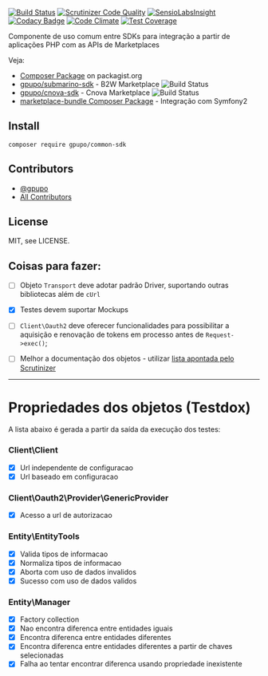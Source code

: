 [![Build Status](https://secure.travis-ci.org/gpupo/common-sdk.png?branch=master)](http://travis-ci.org/gpupo/common-sdk)
[![Scrutinizer Code Quality](https://scrutinizer-ci.com/g/gpupo/common-sdk/badges/quality-score.png?b=master)](https://scrutinizer-ci.com/g/gpupo/common-sdk/?branch=master)
[![SensioLabsInsight](https://insight.sensiolabs.com/projects/97bf5441-1b04-4f1d-a946-c547c61a90f0/mini.png)](https://insight.sensiolabs.com/projects/97bf5441-1b04-4f1d-a946-c547c61a90f0)
[![Codacy Badge](https://www.codacy.com/project/badge/323afbd6d88f4c4dbc4dec27810c70b9)](https://www.codacy.com/app/g/common-sdk)
[![Code Climate](https://codeclimate.com/github/gpupo/common-sdk/badges/gpa.svg)](https://codeclimate.com/github/gpupo/common-sdk)
[![Test Coverage](https://codeclimate.com/github/gpupo/common-sdk/badges/coverage.svg)](https://codeclimate.com/github/gpupo/common-sdk/coverage)

Componente de uso comum entre SDKs para integração a partir de aplicações PHP com as APIs de Marketplaces

Veja:

* [Composer Package](https://packagist.org/packages/gpupo/) on packagist.org
* [gpupo/submarino-sdk](https://github.com/gpupo/submarino-sdk)  - B2W Marketplace ![Build Status](https://secure.travis-ci.org/gpupo/submarino-sdk.png?branch=master)
* [gpupo/cnova-sdk](https://github.com/gpupo/cnova-sdk)  - Cnova Marketplace ![Build Status](https://secure.travis-ci.org/gpupo/cnova-sdk.png?branch=master)
* [marketplace-bundle Composer Package](https://packagist.org/packages/gpupo/marketplace-bundle) - Integração com Symfony2

## Install

    composer require gpupo/common-sdk

## Contributors

- [@gpupo](https://github.com/gpupo)
- [All Contributors](https://github.com/gpupo/common/contributors)

## License

MIT, see LICENSE.

## Coisas para fazer:

- [ ] Objeto ``Transport`` deve adotar padrão Driver, suportando outras bibliotecas além de ``cUrl``
- [x] Testes devem suportar Mockups
- [ ] ``Client\Oauth2`` deve oferecer funcionalidades para possibilitar a aquisição e renovação de tokens em processo antes de ``Request->exec()``;
- [ ] Melhor a documentação dos objetos - utilizar [lista apontada pelo Scrutinizer](https://scrutinizer-ci.com/g/gpupo/common-sdk/issues/master)


---

# Propriedades dos objetos (Testdox)

<!--
Comando para geração da lista:

phpunit --testdox | grep -vi php |  sed "s/.*\[/-&/" | sed 's/.*Gpupo.*/&\'$'\n/g' | sed 's/.*Gpupo.*/&\'$'\n/g' | sed 's/Gpupo\\Tests\\CommonSdk\\/### /g'

-->
A lista abaixo é gerada a partir da saída da execução dos testes:

### Client\Client


- [x] Url independente de configuracao
- [x] Url baseado em configuracao

### Client\Oauth2\Provider\GenericProvider


- [x] Acesso a url de autorizacao

### Entity\EntityTools


- [x] Valida tipos de informacao
- [x] Normaliza tipos de informacao
- [x] Aborta com uso de dados invalidos
- [x] Sucesso com uso de dados validos

### Entity\Manager


- [x] Factory collection
- [x] Nao encontra diferenca entre entidades iguais
- [x] Encontra diferenca entre entidades diferentes
- [x] Encontra diferenca entre entidades diferentes a partir de chaves selecionadas
- [x] Falha ao tentar encontrar diferenca usando propriedade inexistente
